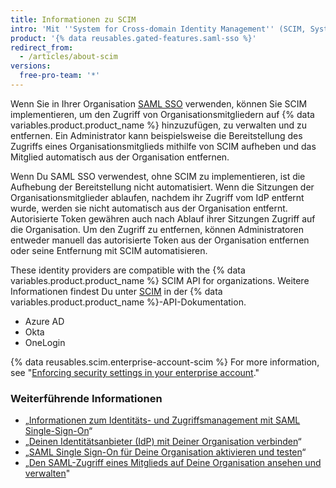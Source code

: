 ```yaml
---
title: Informationen zu SCIM
intro: 'Mit ''System for Cross-domain Identity Management'' (SCIM, System zur Domänen-übergreifenden Identitätsverwaltung) können Administratoren den Austausch von Benutzeridentitätsinformationen zwischen Systemen automatisieren.'
product: '{% data reusables.gated-features.saml-sso %}'
redirect_from:
  - /articles/about-scim
versions:
  free-pro-team: '*'
---
```


Wenn Sie in Ihrer Organisation [SAML SSO](/articles/about-identity-and-access-management-with-saml-single-sign-on) verwenden, können Sie SCIM implementieren, um den Zugriff von Organisationsmitgliedern auf {% data variables.product.product_name %} hinzuzufügen, zu verwalten und zu entfernen. Ein Administrator kann beispielsweise die Bereitstellung des Zugriffs eines Organisationsmitglieds mithilfe von SCIM aufheben und das Mitglied automatisch aus der Organisation entfernen.

Wenn Du SAML SSO verwendest, ohne SCIM zu implementieren, ist die Aufhebung der Bereitstellung nicht automatisiert. Wenn die Sitzungen der Organisationsmitglieder ablaufen, nachdem ihr Zugriff vom IdP entfernt wurde, werden sie nicht automatisch aus der Organisation entfernt. Autorisierte Token gewähren auch nach Ablauf ihrer Sitzungen Zugriff auf die Organisation. Um den Zugriff zu entfernen, können Administratoren entweder manuell das autorisierte Token aus der Organisation entfernen oder seine Entfernung mit SCIM automatisieren.

These identity providers are compatible with the {% data variables.product.product_name %} SCIM API for organizations. Weitere Informationen findest Du unter [SCIM](/v3/scim/) in der {% data variables.product.product_name %}-API-Dokumentation.
- Azure AD
- Okta
- OneLogin

{% data reusables.scim.enterprise-account-scim %} For more information, see "[Enforcing security settings in your enterprise account](/github/setting-up-and-managing-your-enterprise-account/enforcing-security-settings-in-your-enterprise-account#managing-user-provisioning-for-organizations-in-your-enterprise-account)."

### Weiterführende Informationen

- „[Informationen zum Identitäts- und Zugriffsmanagement mit SAML Single-Sign-On](/articles/about-identity-and-access-management-with-saml-single-sign-on)“
- „[Deinen Identitätsanbieter (IdP) mit Deiner Organisation verbinden](/articles/connecting-your-identity-provider-to-your-organization)“
- „[SAML Single Sign-On für Deine Organisation aktivieren und testen](/articles/enabling-and-testing-saml-single-sign-on-for-your-organization)“
- „[Den SAML-Zugriff eines Mitglieds auf Deine Organisation ansehen und verwalten](/github/setting-up-and-managing-organizations-and-teams//viewing-and-managing-a-members-saml-access-to-your-organization)"
